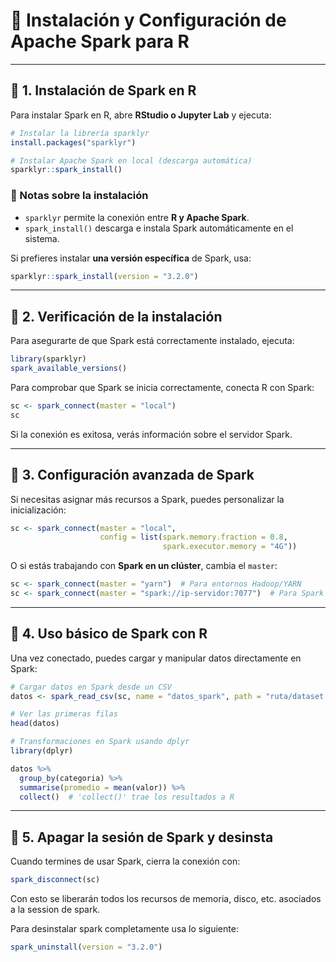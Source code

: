 # 📌 Instalación y Configuración de Apache Spark para R

---

## 🔹 **1. Instalación de Spark en R**
Para instalar Spark en R, abre **RStudio o Jupyter Lab** y ejecuta:

```r
# Instalar la librería sparklyr
install.packages("sparklyr")

# Instalar Apache Spark en local (descarga automática)
sparklyr::spark_install()
```

### **📌 Notas sobre la instalación**
- `sparklyr` permite la conexión entre **R y Apache Spark**.
- `spark_install()` descarga e instala Spark automáticamente en el sistema.

Si prefieres instalar **una versión específica** de Spark, usa:

```r
sparklyr::spark_install(version = "3.2.0")
```

---

## 🔹 **2. Verificación de la instalación**
Para asegurarte de que Spark está correctamente instalado, ejecuta:

```r
library(sparklyr)
spark_available_versions()
```

Para comprobar que Spark se inicia correctamente, conecta R con Spark:

```r
sc <- spark_connect(master = "local")
sc
```

Si la conexión es exitosa, verás información sobre el servidor Spark.

---

## 🔹 **3. Configuración avanzada de Spark**
Si necesitas asignar más recursos a Spark, puedes personalizar la inicialización:

```r
sc <- spark_connect(master = "local", 
                    config = list(spark.memory.fraction = 0.8, 
                                  spark.executor.memory = "4G"))
```

O si estás trabajando con **Spark en un clúster**, cambia el `master`:

```r
sc <- spark_connect(master = "yarn")  # Para entornos Hadoop/YARN
sc <- spark_connect(master = "spark://ip-servidor:7077")  # Para Spark independiente
```

---

## 🔹 **4. Uso básico de Spark con R**
Una vez conectado, puedes cargar y manipular datos directamente en Spark:

```r
# Cargar datos en Spark desde un CSV
datos <- spark_read_csv(sc, name = "datos_spark", path = "ruta/dataset.csv", infer_schema = TRUE)

# Ver las primeras filas
head(datos)

# Transformaciones en Spark usando dplyr
library(dplyr)

datos %>%
  group_by(categoria) %>%
  summarise(promedio = mean(valor)) %>%
  collect()  # 'collect()' trae los resultados a R
```

---

## 🔹 **5. Apagar la sesión de Spark y desinsta**
Cuando termines de usar Spark, cierra la conexión con:

```r
spark_disconnect(sc)
```
Con esto se liberarán todos los recursos de memoria, disco, etc. asociados a la session de spark.

Para desinstalar spark completamente usa lo siguiente:

```r
spark_uninstall(version = "3.2.0")
```

